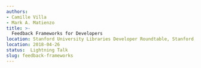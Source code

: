 ```yaml
---
authors:
- Camille Villa
- Mark A. Matienzo
title: >-
  Feedback Frameworks for Developers
location: Stanford University Libraries Developer Roundtable, Stanford, CA
location: 2018-04-26
status:  Lightning Talk
slug: feedback-frameworks
---
```

